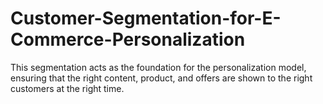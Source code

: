# Customer-Segmentation-for-E-Commerce-Personalization
This segmentation acts as the foundation for the personalization model, ensuring that the right content, product, and offers are shown to the right customers at the right time.
